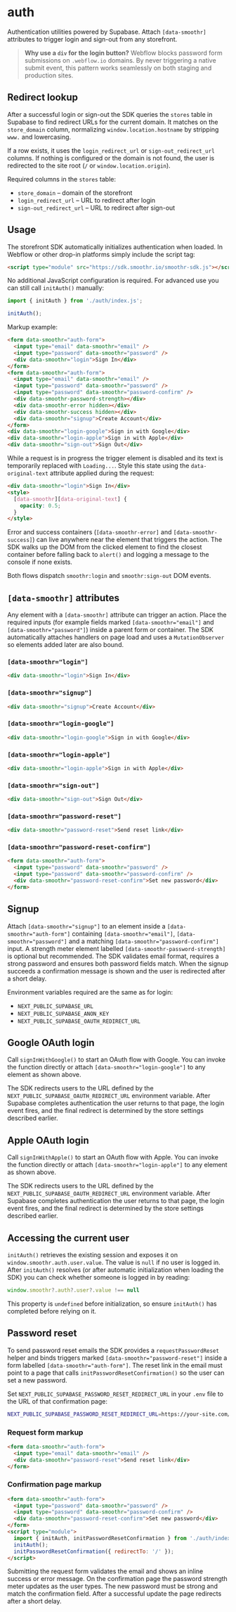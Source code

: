 # auth

Authentication utilities powered by Supabase. Attach `[data-smoothr]`
attributes to trigger login and sign-out from any storefront.

> **Why use a `div` for the login button?**
> Webflow blocks password form submissions on `.webflow.io` domains. By never
> triggering a native submit event, this pattern works seamlessly on both
> staging and production sites.

## Redirect lookup

After a successful login or sign-out the SDK queries the `stores` table in
Supabase to find redirect URLs for the current domain. It matches on the
`store_domain` column, normalizing `window.location.hostname` by stripping
`www.` and lowercasing.

If a row exists, it uses the `login_redirect_url` or `sign-out_redirect_url`
columns. If nothing is configured or the domain is not found, the user is
redirected to the site root (`/` or `window.location.origin`).

Required columns in the `stores` table:

- `store_domain` – domain of the storefront
- `login_redirect_url` – URL to redirect after login
- `sign-out_redirect_url` – URL to redirect after sign-out


## Usage

The storefront SDK automatically initializes authentication when loaded. In
Webflow or other drop-in platforms simply include the script tag:

```html
<script type="module" src="https://sdk.smoothr.io/smoothr-sdk.js"></script>
```

No additional JavaScript configuration is required. For advanced use you can
still call `initAuth()` manually:

```javascript
import { initAuth } from './auth/index.js';

initAuth();
```

Markup example:

```html
<form data-smoothr="auth-form">
  <input type="email" data-smoothr="email" />
  <input type="password" data-smoothr="password" />
  <div data-smoothr="login">Sign In</div>
</form>
<form data-smoothr="auth-form">
  <input type="email" data-smoothr="email" />
  <input type="password" data-smoothr="password" />
  <input type="password" data-smoothr="password-confirm" />
  <div data-smoothr-password-strength></div>
  <div data-smoothr-error hidden></div>
  <div data-smoothr-success hidden></div>
  <div data-smoothr="signup">Create Account</div>
</form>
<div data-smoothr="login-google">Sign in with Google</div>
<div data-smoothr="login-apple">Sign in with Apple</div>
<div data-smoothr="sign-out">Sign Out</div>
```

While a request is in progress the trigger element is disabled and its text is
temporarily replaced with `Loading...`. Style this state using the
`data-original-text` attribute applied during the request:

```html
<div data-smoothr="login">Sign In</div>
<style>
  [data-smoothr][data-original-text] {
    opacity: 0.5;
  }
</style>
```

Error and success containers (`[data-smoothr-error]` and `[data-smoothr-success]`)
can live anywhere near the element that triggers the action. The SDK walks up
the DOM from the clicked element to find the closest container before falling
back to `alert()` and logging a message to the console if none exists.

Both flows dispatch `smoothr:login` and `smoothr:sign-out` DOM events.

## `[data-smoothr]` attributes

Any element with a `[data-smoothr]` attribute can trigger an action. Place the
required inputs (for example fields marked `[data-smoothr="email"]` and
`[data-smoothr="password"]`) inside a parent form or container. The SDK
automatically attaches handlers on page load and uses a `MutationObserver` so
elements added later are also bound.

### `[data-smoothr="login"]`

```html
<div data-smoothr="login">Sign In</div>
```

### `[data-smoothr="signup"]`

```html
<div data-smoothr="signup">Create Account</div>
```

### `[data-smoothr="login-google"]`

```html
<div data-smoothr="login-google">Sign in with Google</div>
```

### `[data-smoothr="login-apple"]`

```html
<div data-smoothr="login-apple">Sign in with Apple</div>
```

### `[data-smoothr="sign-out"]`

```html
<div data-smoothr="sign-out">Sign Out</div>
```

### `[data-smoothr="password-reset"]`

```html
<div data-smoothr="password-reset">Send reset link</div>
```

### `[data-smoothr="password-reset-confirm"]`

```html
<form data-smoothr="auth-form">
  <input type="password" data-smoothr="password" />
  <input type="password" data-smoothr="password-confirm" />
  <div data-smoothr="password-reset-confirm">Set new password</div>
</form>
```

## Signup

Attach `[data-smoothr="signup"]` to an element inside a
`[data-smoothr="auth-form"]` containing `[data-smoothr="email"]`,
`[data-smoothr="password"]` and a matching `[data-smoothr="password-confirm"]`
input. A strength meter element labelled `[data-smoothr-password-strength]` is
optional but recommended. The SDK
validates email format, requires a strong password and ensures both password
fields match. When the signup succeeds a confirmation message is shown and the
user is redirected after a short delay.

Environment variables required are the same as for login:

- `NEXT_PUBLIC_SUPABASE_URL`
- `NEXT_PUBLIC_SUPABASE_ANON_KEY`
- `NEXT_PUBLIC_SUPABASE_OAUTH_REDIRECT_URL`

## Google OAuth login

Call `signInWithGoogle()` to start an OAuth flow with Google. You can invoke the
function directly or attach `[data-smoothr="login-google"]` to any element as
shown above.

The SDK redirects users to the URL defined by the
`NEXT_PUBLIC_SUPABASE_OAUTH_REDIRECT_URL` environment variable. After Supabase
completes authentication the user returns to that page, the login event fires,
and the final redirect is determined by the store settings described earlier.

## Apple OAuth login

Call `signInWithApple()` to start an OAuth flow with Apple. You can invoke the
function directly or attach `[data-smoothr="login-apple"]` to any element as
shown above.

The SDK redirects users to the URL defined by the
`NEXT_PUBLIC_SUPABASE_OAUTH_REDIRECT_URL` environment variable. After Supabase
completes authentication the user returns to that page, the login event fires,
and the final redirect is determined by the store settings described earlier.

## Accessing the current user

`initAuth()` retrieves the existing session and exposes it on
`window.smoothr.auth.user.value`. The value is `null` if no user is logged in.
After `initAuth()` resolves (or after automatic initialization when loading
the SDK) you can check whether someone is logged in by reading:

```javascript
window.smoothr?.auth?.user?.value !== null
```

This property is `undefined` before initialization, so ensure `initAuth()` has
completed before relying on it.

## Password reset

To send password reset emails the SDK provides a `requestPasswordReset` helper
and binds triggers marked `[data-smoothr="password-reset"]` inside a form
labelled `[data-smoothr="auth-form"]`. The reset link in
the email must point to a page that calls `initPasswordResetConfirmation()` so
the user can set a new password.

Set `NEXT_PUBLIC_SUPABASE_PASSWORD_RESET_REDIRECT_URL` in your `.env` file to
the URL of that confirmation page:

```bash
NEXT_PUBLIC_SUPABASE_PASSWORD_RESET_REDIRECT_URL=https://your-site.com/reset
```

### Request form markup

```html
<form data-smoothr="auth-form">
  <input type="email" data-smoothr="email" />
  <div data-smoothr="password-reset">Send reset link</div>
</form>
```

### Confirmation page markup

```html
<form data-smoothr="auth-form">
  <input type="password" data-smoothr="password" />
  <input type="password" data-smoothr="password-confirm" />
  <div data-smoothr="password-reset-confirm">Set new password</div>
</form>
<script type="module">
  import { initAuth, initPasswordResetConfirmation } from './auth/index.js';
  initAuth();
  initPasswordResetConfirmation({ redirectTo: '/' });
</script>
```

Submitting the request form validates the email and shows an inline success or
error message. On the confirmation page the password strength meter updates as
the user types. The new password must be strong and match the confirmation
field. After a successful update the page redirects after a short delay.
